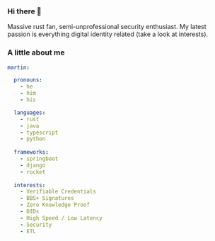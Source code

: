 ### Hi there 👋

Massive rust fan, semi-unprofessional security enthusiast.
My latest passion is everything digital identity related (take a look at interests).

### A little about me
```yml
martin:

  pronouns:
    - he
    - him
    - his

  languages:
    - rust
    - java
    - typescript
    - python
    
  frameworks:
    - springboot
    - django
    - rocket
    
  interests:
    - Verifiable Credentials
    - BBS+ Signatures
    - Zero Knowledge Proof
    - DIDs
    - High Speed / Low Latency
    - Security
    - ETL
```
